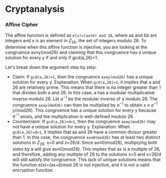 # Cryptanalysis
### Affine Cipher
The affine function is defined as ```e(x)=(ax+b) mod 26```, where aa and bb are integers and x is an element in $Z_{26}$​, the set of integers modulo 26.
To determine when this affine function is injective, you are looking at the congruence ax≡y(mod26) and claiming that this congruence has a unique solution for every y if and only if gcd(a,26)=1.

Let's break down the argument step by step:
  - Claim: If ```gcd(a,26)=1```, then the congruence ```ax≡y(mod26)``` has a unique solution for every y.
          Explanation: When ```gcd(a,26)=1```, it implies that a and 26 are relatively prime. This means that there is no integer greater than 1 that divides both a and 26. In this case, a has a modular multiplicative inverse modulo 26. Let $a^{−1}$ be the modular inverse of a modulo 26. The congruence ```ax≡y(mod26)``` can then be multiplied by $a^{-1}$ to obtain x ≡ $a^{-1}$ y(mod26). This congruence has a unique solution for every y because $a^{-1}$ exists, and the multiplication is well-defined modulo 26.
  - Counterclaim: If ```gcd(a,26)=d>1```, then the congruence ```ax≡y(mod26)``` may not have a unique solution for every y.
        Explanation: When ```gcd(a,26)=d>1```, it implies that aa and 26 have a common divisor greater than 1. In this case, the congruence ```ax≡0(mod26)``` has at least two distinct solutions in $Z_{26}$​: x=0 and x=26/d. Since ax≡0(mod26), multiplying both sides by a will give ax≡0(mod26). This implies that ax is a multiple of 26, and therefore, adding any multiple of 26 to the solutions x=0 and x=26/d will still satisfy the congruence. This lack of unique solutions means that the function e(x)=(ax+b)mod 26 is not injective, and it is not a valid encryption function.
